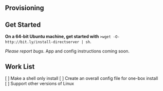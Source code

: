 ## Provisioning

Get Started
-----------
**On a 64-bit Ubuntu machine, get started with** 
```>wget -O- http://bit.ly/install-directserver | sh```. 

_Please report bugs_. App and config instructions coming soon.

## Work List

  [ ] Make a shell only install
  [ ] Create an overall config file for one-box install
  [ ] Support other versions of Linux
